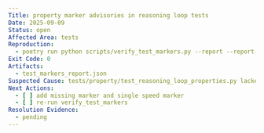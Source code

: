 ```yaml
---
Title: property marker advisories in reasoning loop tests
Date: 2025-09-09
Status: open
Affected Area: tests
Reproduction:
  - poetry run python scripts/verify_test_markers.py --report --report-file test_markers_report.json
Exit Code: 0
Artifacts:
  - test_markers_report.json
Suspected Cause: tests/property/test_reasoning_loop_properties.py lacked @pytest.mark.property, causing verify_test_markers warnings.
Next Actions:
  - [ ] add missing marker and single speed marker
  - [ ] re-run verify_test_markers
Resolution Evidence:
  - pending
---
```

